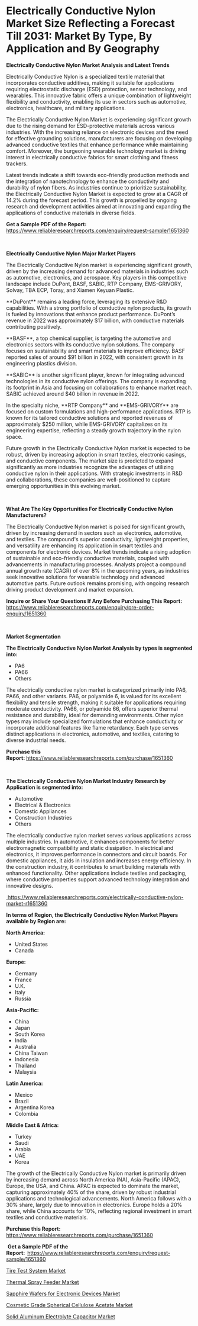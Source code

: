 <p><h1>Electrically Conductive Nylon Market Size Reflecting a Forecast Till 2031: Market By Type, By Application and By Geography</h1></p><p><strong>Electrically Conductive Nylon Market Analysis and Latest Trends</strong></p>
<p><p>Electrically Conductive Nylon is a specialized textile material that incorporates conductive additives, making it suitable for applications requiring electrostatic discharge (ESD) protection, sensor technology, and wearables. This innovative fabric offers a unique combination of lightweight flexibility and conductivity, enabling its use in sectors such as automotive, electronics, healthcare, and military applications.</p><p>The Electrically Conductive Nylon Market is experiencing significant growth due to the rising demand for ESD-protective materials across various industries. With the increasing reliance on electronic devices and the need for effective grounding solutions, manufacturers are focusing on developing advanced conductive textiles that enhance performance while maintaining comfort. Moreover, the burgeoning wearable technology market is driving interest in electrically conductive fabrics for smart clothing and fitness trackers.</p><p>Latest trends indicate a shift towards eco-friendly production methods and the integration of nanotechnology to enhance the conductivity and durability of nylon fibers. As industries continue to prioritize sustainability, the Electrically Conductive Nylon Market is expected to grow at a CAGR of 14.2% during the forecast period. This growth is propelled by ongoing research and development activities aimed at innovating and expanding the applications of conductive materials in diverse fields.</p></p>
<p><strong>Get a Sample PDF of the Report:&nbsp;</strong> <a href="https://www.reliableresearchreports.com/enquiry/request-sample/1651360?utm_campaign=10&utm_medium=2&utm_source=Github&utm_content=ia&utm_term=08122024&utm_id=electrically-conductive-nylon">https://www.reliableresearchreports.com/enquiry/request-sample/1651360</a></p>
<p>&nbsp;</p>
<p><strong>Electrically Conductive Nylon Major Market Players</strong></p>
<p><p>The Electrically Conductive Nylon market is experiencing significant growth, driven by the increasing demand for advanced materials in industries such as automotive, electronics, and aerospace. Key players in this competitive landscape include DuPont, BASF, SABIC, RTP Company, EMS-GRIVORY, Solvay, TBA ECP, Toray, and Xiamen Keyuan Plastic.</p><p>**DuPont** remains a leading force, leveraging its extensive R&D capabilities. With a strong portfolio of conductive nylon products, its growth is fueled by innovations that enhance product performance. DuPont’s revenue in 2022 was approximately $17 billion, with conductive materials contributing positively.</p><p>**BASF**, a top chemical supplier, is targeting the automotive and electronics sectors with its conductive nylon solutions. The company focuses on sustainability and smart materials to improve efficiency. BASF reported sales of around $91 billion in 2022, with consistent growth in its engineering plastics division.</p><p>**SABIC** is another significant player, known for integrating advanced technologies in its conductive nylon offerings. The company is expanding its footprint in Asia and focusing on collaborations to enhance market reach. SABIC achieved around $40 billion in revenue in 2022.</p><p>In the specialty niche, **RTP Company** and **EMS-GRIVORY** are focused on custom formulations and high-performance applications. RTP is known for its tailored conductive solutions and reported revenues of approximately $250 million, while EMS-GRIVORY capitalizes on its engineering expertise, reflecting a steady growth trajectory in the nylon space.</p><p>Future growth in the Electrically Conductive Nylon market is expected to be robust, driven by increasing adoption in smart textiles, electronic casings, and conductive components. The market size is predicted to expand significantly as more industries recognize the advantages of utilizing conductive nylon in their applications. With strategic investments in R&D and collaborations, these companies are well-positioned to capture emerging opportunities in this evolving market.</p></p>
<p>&nbsp;</p>
<p><strong>What Are The Key Opportunities For Electrically Conductive Nylon Manufacturers?</strong></p>
<p><p>The Electrically Conductive Nylon market is poised for significant growth, driven by increasing demand in sectors such as electronics, automotive, and textiles. The compound's superior conductivity, lightweight properties, and versatility are enhancing its application in smart textiles and components for electronic devices. Market trends indicate a rising adoption of sustainable and eco-friendly conductive materials, coupled with advancements in manufacturing processes. Analysts project a compound annual growth rate (CAGR) of over 8% in the upcoming years, as industries seek innovative solutions for wearable technology and advanced automotive parts. Future outlook remains promising, with ongoing research driving product development and market expansion.</p></p>
<p><strong>Inquire or Share Your Questions If Any Before Purchasing This Report:</strong> <a href="https://www.reliableresearchreports.com/enquiry/pre-order-enquiry/1651360?utm_campaign=10&utm_medium=2&utm_source=Github&utm_content=ia&utm_term=08122024&utm_id=electrically-conductive-nylon">https://www.reliableresearchreports.com/enquiry/pre-order-enquiry/1651360</a></p>
<p>&nbsp;</p>
<p><strong>Market Segmentation</strong></p>
<p><strong>The Electrically Conductive Nylon Market Analysis by types is segmented into:</strong></p>
<p><ul><li>PA6</li><li>PA66</li><li>Others</li></ul></p>
<p><p>The electrically conductive nylon market is categorized primarily into PA6, PA66, and other variants. PA6, or polyamide 6, is valued for its excellent flexibility and tensile strength, making it suitable for applications requiring moderate conductivity. PA66, or polyamide 66, offers superior thermal resistance and durability, ideal for demanding environments. Other nylon types may include specialized formulations that enhance conductivity or incorporate additional features like flame retardancy. Each type serves distinct applications in electronics, automotive, and textiles, catering to diverse industrial needs.</p></p>
<p><strong>Purchase this Report:&nbsp;</strong><a href="https://www.reliableresearchreports.com/purchase/1651360?utm_campaign=10&utm_medium=2&utm_source=Github&utm_content=ia&utm_term=08122024&utm_id=electrically-conductive-nylon">https://www.reliableresearchreports.com/purchase/1651360</a></p>
<p>&nbsp;</p>
<p><strong>The Electrically Conductive Nylon Market Industry Research by Application is segmented into:</strong></p>
<p><ul><li>Automotive</li><li>Electrical & Electronics</li><li>Domestic Appliances</li><li>Construction Industries</li><li>Others</li></ul></p>
<p><p>The electrically conductive nylon market serves various applications across multiple industries. In automotive, it enhances components for better electromagnetic compatibility and static dissipation. In electrical and electronics, it improves performance in connectors and circuit boards. For domestic appliances, it aids in insulation and increases energy efficiency. In the construction industry, it contributes to smart building materials with enhanced functionality. Other applications include textiles and packaging, where conductive properties support advanced technology integration and innovative designs.</p></p>
<p><a href="https://www.reliableresearchreports.com/electrically-conductive-nylon-market-r1651360?utm_campaign=10&utm_medium=2&utm_source=Github&utm_content=ia&utm_term=08122024&utm_id=electrically-conductive-nylon">&nbsp;https://www.reliableresearchreports.com/electrically-conductive-nylon-market-r1651360</a></p>
<p><strong>In terms of Region, the Electrically Conductive Nylon Market Players available by Region are:</strong></p>
<p>
    <p> <strong> North America: </strong>
        <ul>
            <li>United States</li>
            <li>Canada</li>
        </ul>
        </p> 
    <p> <strong> Europe: </strong>
        <ul>
            <li>Germany</li>
            <li>France</li>
            <li>U.K.</li>
            <li>Italy</li>
            <li>Russia</li>
        </ul>
        </p> 
    <p> <strong> Asia-Pacific: </strong>
        <ul>
            <li>China</li>
            <li>Japan</li>
            <li>South Korea</li>
            <li>India</li>
            <li>Australia</li>
            <li>China Taiwan</li>
            <li>Indonesia</li>
            <li>Thailand</li>
            <li>Malaysia</li>
        </ul>
        </p> 
    <p> <strong> Latin America: </strong>
        <ul>
            <li>Mexico</li>
            <li>Brazil</li>
            <li>Argentina Korea</li>
            <li>Colombia</li>
        </ul>
        </p> 
    <p> <strong> Middle East & Africa: </strong>
        <ul>
            <li>Turkey</li>
            <li>Saudi</li>
            <li>Arabia</li>
            <li>UAE</li>
            <li>Korea</li>
        </ul>
    </p>
    </p>
<p><p>The growth of the Electrically Conductive Nylon market is primarily driven by increasing demand across North America (NA), Asia-Pacific (APAC), Europe, the USA, and China. APAC is expected to dominate the market, capturing approximately 40% of the share, driven by robust industrial applications and technological advancements. North America follows with a 30% share, largely due to innovation in electronics. Europe holds a 20% share, while China accounts for 10%, reflecting regional investment in smart textiles and conductive materials.</p></p>
<p><strong>Purchase this Report: </strong><a href="https://www.reliableresearchreports.com/purchase/1651360?utm_campaign=10&utm_medium=2&utm_source=Github&utm_content=ia&utm_term=08122024&utm_id=electrically-conductive-nylon">https://www.reliableresearchreports.com/purchase/1651360</a></p>
<p>&nbsp;<strong>Get a Sample PDF of the Report:&nbsp;&nbsp;</strong><a href="https://www.reliableresearchreports.com/enquiry/request-sample/1651360?utm_campaign=10&utm_medium=2&utm_source=Github&utm_content=ia&utm_term=08122024&utm_id=electrically-conductive-nylon">https://www.reliableresearchreports.com/enquiry/request-sample/1651360</a></p>
<p><strong></strong></p>
<p><p><a href="https://github.com/ygfu6u/Market-Research-Report-List-1/blob/main/tire-test-system-market.md?utm_campaign=10&utm_medium=2&utm_source=Github&utm_content=ia&utm_term=08122024&utm_id=electrically-conductive-nylon">Tire Test System Market</a></p><p><a href="https://github.com/mahnoor2003/Market-Research-Report-List-6/blob/main/thermal-spray-feeder-market.md?utm_campaign=10&utm_medium=2&utm_source=Github&utm_content=ia&utm_term=08122024&utm_id=electrically-conductive-nylon">Thermal Spray Feeder Market</a></p><p><a href="https://www.linkedin.com/pulse/sapphire-wafers-electronic-devices-market-report-in-depth-bxrre?utm_campaign=10&utm_medium=2&utm_source=Github&utm_content=ia&utm_term=08122024&utm_id=electrically-conductive-nylon">Sapphire Wafers for Electronic Devices Market</a></p><p><a href="https://www.linkedin.com/pulse/growth-forecast-cosmetic-grade-spherical-cellulose-acetate-aaohe?utm_campaign=10&utm_medium=2&utm_source=Github&utm_content=ia&utm_term=08122024&utm_id=electrically-conductive-nylon">Cosmetic Grade Spherical Cellulose Acetate Market</a></p><p><a href="https://www.linkedin.com/pulse/complete-analysis-solid-aluminum-electrolyte-capacitor-market-z1bbe?utm_campaign=10&utm_medium=2&utm_source=Github&utm_content=ia&utm_term=08122024&utm_id=electrically-conductive-nylon">Solid Aluminum Electrolyte Capacitor Market</a></p></p>